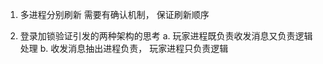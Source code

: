 1. 多进程分别刷新
    需要有确认机制， 保证刷新顺序

2. 登录加锁验证引发的两种架构的思考
    a. 玩家进程既负责收发消息又负责逻辑处理
    b. 收发消息抽出进程负责， 玩家进程只负责逻辑
